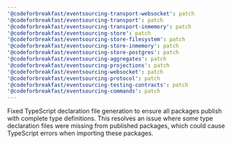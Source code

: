 ```yaml
---
'@codeforbreakfast/eventsourcing-transport-websocket': patch
'@codeforbreakfast/eventsourcing-transport': patch
'@codeforbreakfast/eventsourcing-transport-inmemory': patch
'@codeforbreakfast/eventsourcing-store': patch
'@codeforbreakfast/eventsourcing-store-filesystem': patch
'@codeforbreakfast/eventsourcing-store-inmemory': patch
'@codeforbreakfast/eventsourcing-store-postgres': patch
'@codeforbreakfast/eventsourcing-aggregates': patch
'@codeforbreakfast/eventsourcing-projections': patch
'@codeforbreakfast/eventsourcing-websocket': patch
'@codeforbreakfast/eventsourcing-protocol': patch
'@codeforbreakfast/eventsourcing-testing-contracts': patch
'@codeforbreakfast/eventsourcing-commands': patch
---
```


Fixed TypeScript declaration file generation to ensure all packages publish with complete type definitions. This resolves an issue where some type declaration files were missing from published packages, which could cause TypeScript errors when importing these packages.
